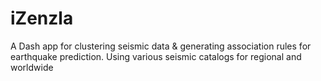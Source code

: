 # iZenzla
A Dash app for clustering seismic data & generating association rules for earthquake prediction.
Using various seismic catalogs for regional and worldwide 
